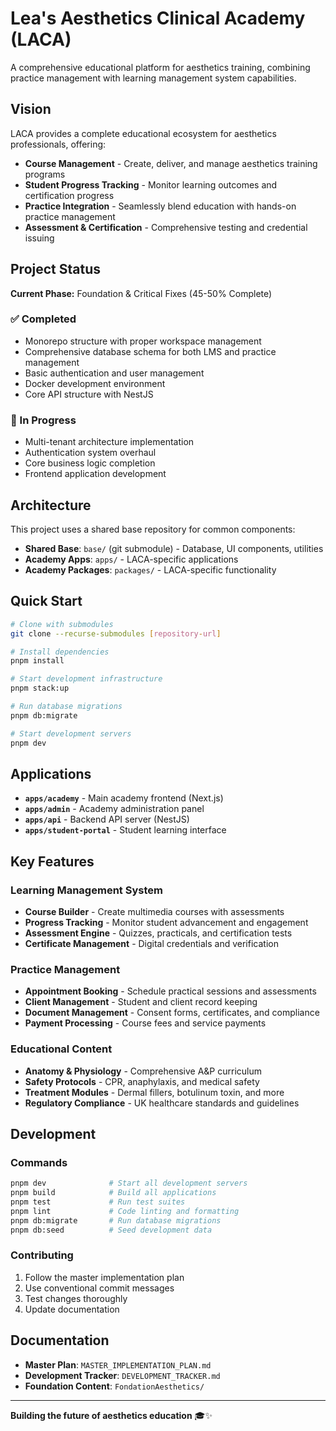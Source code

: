 # Lea's Aesthetics Clinical Academy (LACA)

A comprehensive educational platform for aesthetics training, combining practice management with learning management system capabilities.

## Vision

LACA provides a complete educational ecosystem for aesthetics professionals, offering:
- **Course Management** - Create, deliver, and manage aesthetics training programs
- **Student Progress Tracking** - Monitor learning outcomes and certification progress
- **Practice Integration** - Seamlessly blend education with hands-on practice management
- **Assessment & Certification** - Comprehensive testing and credential issuing

## Project Status

**Current Phase:** Foundation & Critical Fixes (45-50% Complete)

### ✅ Completed
- Monorepo structure with proper workspace management
- Comprehensive database schema for both LMS and practice management
- Basic authentication and user management
- Docker development environment
- Core API structure with NestJS

### 🔄 In Progress
- Multi-tenant architecture implementation
- Authentication system overhaul
- Core business logic completion
- Frontend application development

## Architecture

This project uses a shared base repository for common components:
- **Shared Base**: `base/` (git submodule) - Database, UI components, utilities
- **Academy Apps**: `apps/` - LACA-specific applications
- **Academy Packages**: `packages/` - LACA-specific functionality

## Quick Start

```bash
# Clone with submodules
git clone --recurse-submodules [repository-url]

# Install dependencies
pnpm install

# Start development infrastructure
pnpm stack:up

# Run database migrations
pnpm db:migrate

# Start development servers
pnpm dev
```

## Applications

- **`apps/academy`** - Main academy frontend (Next.js)
- **`apps/admin`** - Academy administration panel
- **`apps/api`** - Backend API server (NestJS)
- **`apps/student-portal`** - Student learning interface

## Key Features

### Learning Management System
- **Course Builder** - Create multimedia courses with assessments
- **Progress Tracking** - Monitor student advancement and engagement
- **Assessment Engine** - Quizzes, practicals, and certification tests
- **Certificate Management** - Digital credentials and verification

### Practice Management
- **Appointment Booking** - Schedule practical sessions and assessments
- **Client Management** - Student and client record keeping
- **Document Management** - Consent forms, certificates, and compliance
- **Payment Processing** - Course fees and service payments

### Educational Content
- **Anatomy & Physiology** - Comprehensive A&P curriculum
- **Safety Protocols** - CPR, anaphylaxis, and medical safety
- **Treatment Modules** - Dermal fillers, botulinum toxin, and more
- **Regulatory Compliance** - UK healthcare standards and guidelines

## Development

### Commands
```bash
pnpm dev              # Start all development servers
pnpm build            # Build all applications
pnpm test             # Run test suites
pnpm lint             # Code linting and formatting
pnpm db:migrate       # Run database migrations
pnpm db:seed          # Seed development data
```

### Contributing
1. Follow the master implementation plan
2. Use conventional commit messages
3. Test changes thoroughly
4. Update documentation

## Documentation

- **Master Plan**: `MASTER_IMPLEMENTATION_PLAN.md`
- **Development Tracker**: `DEVELOPMENT_TRACKER.md`
- **Foundation Content**: `FondationAesthetics/`

---

**Building the future of aesthetics education** 🎓✨
